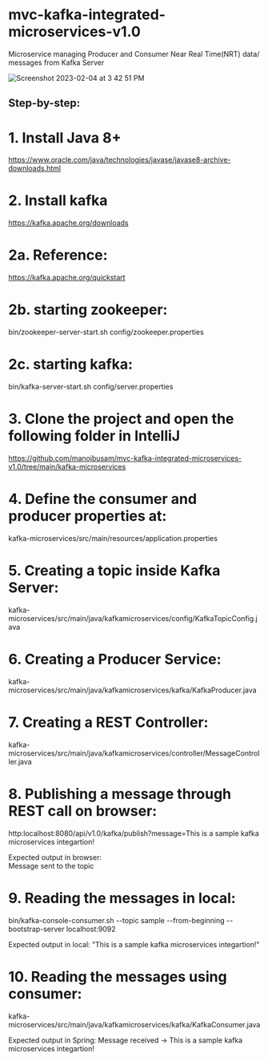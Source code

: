 # mvc-kafka-integrated-microservices-v1.0
Microservice managing Producer and Consumer Near Real Time(NRT) data/ messages from Kafka Server 


![Screenshot 2023-02-04 at 3 42 51 PM](https://user-images.githubusercontent.com/44409170/216788883-bbc6cf6e-35d9-47df-9e9d-67ff17c7c9fb.png)


## Step-by-step:

# 1. Install Java 8+

https://www.oracle.com/java/technologies/javase/javase8-archive-downloads.html

# 2. Install kafka

https://kafka.apache.org/downloads

# 2a. Reference: 

https://kafka.apache.org/quickstart

# 2b. starting zookeeper:

bin/zookeeper-server-start.sh config/zookeeper.properties

# 2c. starting kafka:

bin/kafka-server-start.sh config/server.properties

# 3. Clone the project and open the following folder in IntelliJ

https://github.com/manojbusam/mvc-kafka-integrated-microservices-v1.0/tree/main/kafka-microservices

# 4. Define the consumer and producer properties at:

kafka-microservices/src/main/resources/application.properties

# 5. Creating a topic inside Kafka Server:

kafka-microservices/src/main/java/kafkamicroservices/config/KafkaTopicConfig.java


# 6. Creating a Producer Service:

kafka-microservices/src/main/java/kafkamicroservices/kafka/KafkaProducer.java

# 7. Creating a REST Controller:
kafka-microservices/src/main/java/kafkamicroservices/controller/MessageController.java

# 8. Publishing a message through REST call on browser:
http:localhost:8080/api/v1.0/kafka/publish?message=This is a sample kafka microservices integartion!

Expected output in browser:   
Message sent to the topic

# 9. Reading the messages in local:

bin/kafka-console-consumer.sh --topic sample --from-beginning --bootstrap-server localhost:9092

Expected output in local: 
"This is a sample kafka microservices integartion!"

# 10. Reading the messages using consumer:

kafka-microservices/src/main/java/kafkamicroservices/kafka/KafkaConsumer.java

Expected output in Spring:
Message received -> This is a sample kafka microservices integartion!
